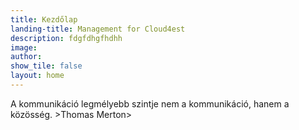 ```yaml
---
title: Kezdőlap
landing-title: Management for Cloud4est
description: fdgfdhgfhdhh
image:
author:
show_tile: false
layout: home
---
```


A kommunikáció legmélyebb szintje nem a kommunikáció, hanem a közösség. >Thomas Merton>  
